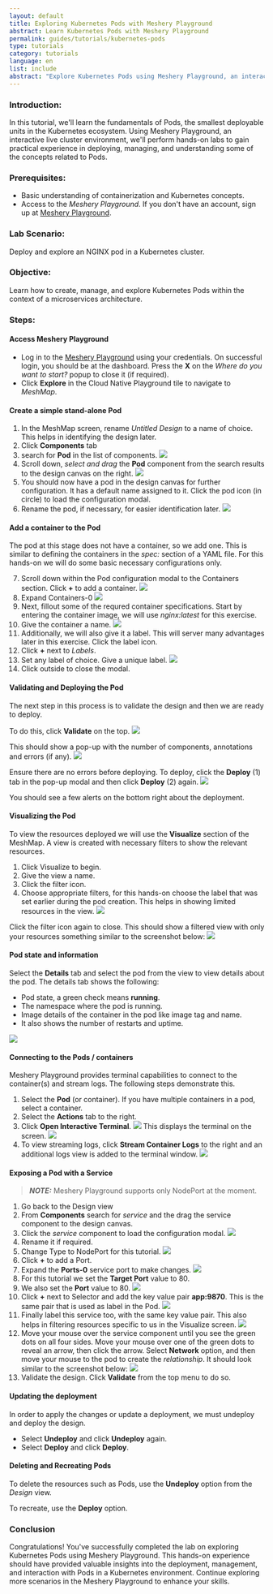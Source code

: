 ```yaml
---
layout: default
title: Exploring Kubernetes Pods with Meshery Playground
abstract: Learn Kubernetes Pods with Meshery Playground
permalink: guides/tutorials/kubernetes-pods
type: tutorials
category: tutorials
language: en
list: include
abstract: "Explore Kubernetes Pods using Meshery Playground, an interactive live cluster environment, through a series of hands-on excercises."
---
```


### Introduction:
In this tutorial, we'll learn the fundamentals of Pods, the smallest deployable units in the Kubernetes ecosystem. Using Meshery Playground, an interactive live cluster environment, we'll perform hands-on labs to gain practical experience in deploying, managing, and understanding some of the concepts related to Pods.

### Prerequisites:
- Basic understanding of containerization and Kubernetes concepts.
- Access to the _Meshery Playground_. If you don't have an account, sign up at [Meshery Playground](https://meshery.layer5.io/).

### Lab Scenario:
Deploy and explore an NGINX pod in a Kubernetes cluster.

### Objective:
Learn how to create, manage, and explore Kubernetes Pods within the context of a microservices architecture.

### Steps:

#### Access Meshery Playground
   - Log in to the [Meshery Playground](https://meshery.layer5.io/) using your credentials. On successful login, you should be at the dashboard. Press the **X** on the _Where do you want to start?_ popup to close it (if required).
   - Click **Explore** in the Cloud Native Playground tile to navigate to _MeshMap_.

#### Create a simple stand-alone Pod
   1. In the MeshMap screen, rename _Untitled Design_ to a name of choice. This helps in identifying the design later.
   2. Click **Components** tab
   3. search for **Pod** in the list of components.
      ![](./screenshots/2024-02-22_18-20.png)
   4. Scroll down, _select and drag_ the **Pod** component from the search results to the design canvas on the right.
      ![](./screenshots/2024-02-22_18-32.png)
   5. You should now have a pod in the design canvas for further configuration. It has a default name assigned to it.
      Click the pod icon (in circle) to load the configuration modal.
   6. Rename the pod, if necessary, for easier identification later.
      ![](./screenshots/2024-02-22_18-35.png)
   
#### Add a container to the Pod
The pod at this stage does not have a container, so we add one. This is similar to defining the containers in the _spec:_ section of a YAML file. For this hands-on we will do some basic necessary configurations only.

   7. Scroll down within the Pod configuration modal to the Containers section. Click **+** to add a container.
      ![](./screenshots/2024-02-23_11-54.png)
   8. Expand Containers-0
      ![](./screenshots/2024-02-23_11-54_1.png)
   9. Next, fillout some of the requred container specifications. Start by entering the container image, we will use _nginx:latest_ for this exercise.
   10. Give the container a name.
       ![](./screenshots/2024-02-23_11-57.png) 
   11. Additionally, we will also give it a label. This will server many advantages later in this exercise. Click the label icon.
   12. Click **+** next to _Labels_. 
   13. Set any label of choice. Give a unique label.
       ![](./screenshots/2024-02-25_18-18.png)
   12. Click outside to close the modal.

#### Validating and Deploying the Pod
The next step in this process is to validate the design and then we are ready to deploy. 

To do this, click **Validate** on the top. 
![](./screenshots/2024-02-23_19-52.png)

This should show a pop-up with the number of components, annotations and errors (if any).
![](./screenshots/2024-02-23_19-54.png)

Ensure there are no errors before deploying. To deploy, click the **Deploy** (1) tab in the pop-up modal and then click **Deploy** (2) again.
![](./screenshots/2024-02-23_19-56.png)

You should see a few alerts on the bottom right about the deployment.

#### Visualizing the Pod
To view the resources deployed we will use the **Visualize** section of the MeshMap. A view is created with necessary filters to show the relevant resources.
 1. Click Visualize to begin.
 2. Give the view a name.
 3. Click the filter icon.
 4. Choose appropriate filters, for this hands-on choose the label that was set earlier during the pod creation. This helps in showing limited resources in the view.
![](./screenshots/2024-02-25_18-22.png)

Click the filter icon again to close. This should show a filtered view with only your resources something similar to the screenshot below:
![](./screenshots/2024-02-25_18-25.png)

#### Pod state and information
Select the **Details** tab and select the pod from the view to view details about the pod.
The details tab shows the following:
 - Pod state, a green check means **running**.
 - The namespace where the pod is running.
 - Image details of the container in the pod like image tag and name.
 - It also shows the number of restarts and uptime.

![](./screenshots/2024-02-25_17-38.png)

#### Connecting to the Pods / containers
Meshery Playground provides terminal capabilities to connect to the container(s) and stream logs. The following steps demonstrate this.

 1. Select the **Pod** (or container). If you have multiple containers in a pod, select a container.
 2. Select the **Actions** tab to the right.
 3. Click **Open Interactive Terminal**.
![](./screenshots/2024-02-28_11-05.png)
This displays the terminal on the screen.
![](./screenshots/2024-02-28_11-10.png)
 4. To view streaming logs, click **Stream Container Logs** to the right and an additional logs view is added to the terminal window.
![](./screenshots/2024-02-28_11-11.png)

#### Exposing a Pod with a Service
> **_NOTE:_**  Meshery Playground supports only NodePort at the moment.

 1. Go back to the Design view
 2. From **Components** search for _service_ and the drag the service component to the design canvas.
 3. Click the _service_ component to load the configuration modal.
![](./screenshots/2024-02-28_11-33.png)
 4. Rename it if required.
 5. Change Type to NodePort for this tutorial.
 ![](./screenshots/2024-02-28_11-35.png)
 6. Click **+** to add a Port.
 7. Expand the **Ports-0** service port to make changes.
 ![](./screenshots/2024-02-28_11-37.png)
 8. For this tutorial we set the **Target Port** value to 80.
 9. We also set the **Port** value to 80.
 ![](./screenshots/2024-02-28_11-45.png)
 10. Click **+** next to Selector and add the key value pair **app:9870**. This is the same pair that is used as label in the Pod.
 ![](./screenshots/2024-02-28_11-48.png)
 11. Finally label this service too, with the same key value pair. This also helps in filtering resources specific to us in the Visualize screen.
 ![](./screenshots/2024-02-28_11-53.png)
 12. Move your mouse over the service component until you see the green dots on all four sides. Move your mouse over one of the green dots to reveal an arrow, then click the arrow. Select **Network** option, and then move your mouse to the pod to create the _relationship_. It should look similar to the screenshot below:
 ![](./screenshots/2024-02-29_20-37.png) 
 12. Validate the design. Click **Validate** from the top menu to do so.

#### Updating the deployment
In order to apply the changes or update a deployment, we must undeploy and deploy the design.

 - Select **Undeploy** and click **Undeploy** again.
 - Select **Deploy** and click **Deploy**.

#### Deleting and Recreating Pods
To delete the resources such as Pods, use the **Undeploy** option from the _Design_ view.

To recreate, use the **Deploy** option.

### Conclusion
Congratulations! You've successfully completed the lab on exploring Kubernetes Pods using Meshery Playground. This hands-on experience should have provided valuable insights into the deployment, management, and interaction with Pods in a Kubernetes environment. Continue exploring more scenarios in the Meshery Playground to enhance your skills.
